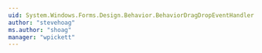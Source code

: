 ```yaml
---
uid: System.Windows.Forms.Design.Behavior.BehaviorDragDropEventHandler
author: "stevehoag"
ms.author: "shoag"
manager: "wpickett"
---
```

